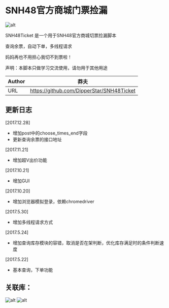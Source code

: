 # SNH48官方商城门票捡漏
![alt](https://img.shields.io/badge/Python-2.7-brightgreen.svg)

SNH48Ticket 是一个用于SNH48官方商城切票捡漏脚本

查询余票，自动下单，多线程请求

妈妈再也不用担心我切不到票啦！

声明：本脚本只做学习交流使用，请勿用于其他用途

|Author|莽夫|
|---|---
|URL|https://github.com/DipperStar/SNH48Ticket


## 更新日志
[2017.12.28]

* 增加post中的choose_times_end字段
* 更新查询余票的接口地址

[2017.11.21]

* 增加超V出价功能

[2017.10.21]

* 增加GUI

[2017.10.20]

* 增加浏览器模拟登录，依赖chromedriver

[2017.5.30]

* 增加多线程请求方式

[2017.5.24] 

* 增加查询库存模块的容错，取消是否在架判断，优化库存满足时的条件判断速度

[2017.5.22]

* 基本查询，下单功能

## 关联库：

![alt](https://img.shields.io/badge/requests--green.svg) ![alt](https://img.shields.io/badge/selenium--yellowgreen.svg)
